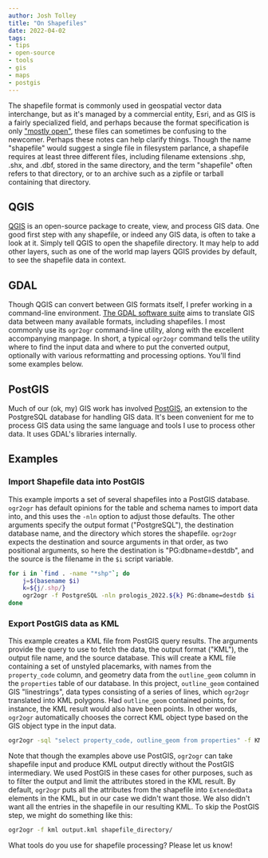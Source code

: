 ```yaml
---
author: Josh Tolley
title: "On Shapefiles"
date: 2022-04-02
tags:
- tips
- open-source
- tools
- gis
- maps
- postgis
---
```


The shapefile format is commonly used in geospatial vector data interchange, but as it's managed by a commercial entity, Esri, and as GIS is a fairly specialized field, and perhaps because the format specification is only ["mostly open"](https://en.wikipedia.org/wiki/Shapefile), these files can sometimes be confusing to the newcomer. Perhaps these notes can help clarify things. Though the name "shapefile" would suggest a single file in filesystem parlance, a shapefile requires at least three different files, including filename extensions .shp, .shx, and .dbf, stored in the same directory, and the term "shapefile" often refers to that directory, or to an archive such as a zipfile or tarball containing that directory.

## QGIS

[QGIS](https://qgis.org) is an open-source package to create, view, and process GIS data. One good first step with any shapefile, or indeed any GIS data, is often to take a look at it. Simply tell QGIS to open the shapefile directory. It may help to add other layers, such as one of the world map layers QGIS provides by default, to see the shapefile data in context.

## GDAL

Though QGIS can convert between GIS formats itself, I prefer working in a command-line environment. [The GDAL software suite](https://gdal.org/) aims to translate GIS data between many available formats, including shapefiles. I most commonly use its `ogr2ogr` command-line utility, along with the excellent accompanying manpage. In short, a typical `ogr2ogr` command tells the utility where to find the input data and where to put the converted output, optionally with various reformatting and processing options. You'll find some examples below.

## PostGIS

Much of our (ok, my) GIS work has involved [PostGIS](https://postgis.net), an extension to the PostgreSQL database for handling GIS data. It's been convenient for me to process GIS data using the same language and tools I use to process other data. It uses GDAL's libraries internally.

## Examples

### Import Shapefile data into PostGIS

This example imports a set of several shapefiles into a PostGIS database. `ogr2ogr` has default opinions for the table and schema names to import data into, and this uses the `-nln` option to adjust those defaults. The other arguments specify the output format ("PostgreSQL"), the destination database name, and the directory which stores the shapefile. `ogr2ogr` expects the destination and source arguments in that order, as two positional arguments, so here the destination is "PG:dbname=destdb", and the source is the filename in the `$i` script variable.

```bash
for i in `find . -name "*shp"`; do
    j=$(basename $i)
    k=${j/.shp/}
    ogr2ogr -f PostgreSQL -nln prologis_2022.${k} PG:dbname=destdb $i
done
```

### Export PostGIS data as KML

This example creates a KML file from PostGIS query results. The arguments provide the query to use to fetch the data, the output format ("KML"), the output file name, and the source database. This will create a KML file containing a set of unstyled placemarks, with names from the `property_code` column, and geometry data from the `outline_geom` column in the `properties` table of our database. In this project, `outline_geom` contained GIS "linestrings", data types consisting of a series of lines, which `ogr2ogr` translated into KML polygons. Had `outline_geom` contained points, for instance, the KML result would also have been points. In other words, `ogr2ogr` automatically chooses the correct KML object type based on the GIS object type in the input data.

```bash
ogr2ogr -sql "select property_code, outline_geom from properties" -f KML outlines.kml PG:dbname=properties
```

Note that though the examples above use PostGIS, `ogr2ogr` can take shapefile input and produce KML output directly without the PostGIS intermediary. We used PostGIS in these cases for other purposes, such as to filter the output and limit the attributes stored in the KML result. By default, `ogr2ogr` puts all the attributes from the shapefile into `ExtendedData` elements in the KML, but in our case we didn't want those. We also didn't want all the entries in the shapefile in our resulting KML. To skip the PostGIS step, we might do something like this:

```bash
ogr2ogr -f kml output.kml shapefile_directory/
```

What tools do you use for shapefile processing? Please let us know!
